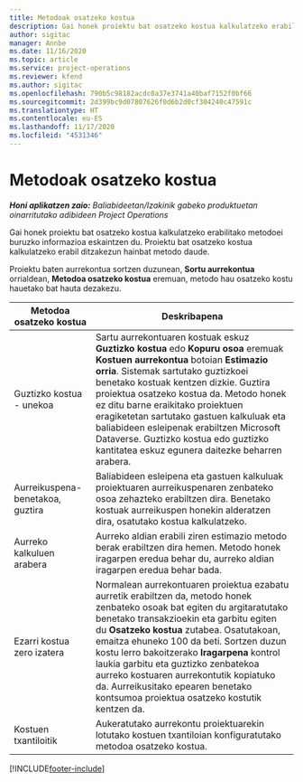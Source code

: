 ```yaml
---
title: Metodoak osatzeko kostua
description: Gai honek proiektu bat osatzeko kostua kalkulatzeko erabilitako metodoei buruzko informazioa eskaintzen du.
author: sigitac
manager: Annbe
ms.date: 11/16/2020
ms.topic: article
ms.service: project-operations
ms.reviewer: kfend
ms.author: sigitac
ms.openlocfilehash: 790b5c98182acdc0a37e3741a40baf7152f0bf66
ms.sourcegitcommit: 2d399bc9d07807626f0d6b2d0cf304240c47591c
ms.translationtype: HT
ms.contentlocale: eu-ES
ms.lasthandoff: 11/17/2020
ms.locfileid: "4531346"
---
```

# <a name="cost-to-complete-methods"></a>Metodoak osatzeko kostua

_**Honi aplikatzen zaio:** Baliabideetan/Izakinik gabeko produktuetan oinarritutako adibideen Project Operations_

Gai honek proiektu bat osatzeko kostua kalkulatzeko erabilitako metodoei buruzko informazioa eskaintzen du. Proiektu bat osatzeko kostua kalkulatzeko erabil ditzakezun hainbat metodo daude. 

Proiektu baten aurrekontua sortzen duzunean, **Sortu aurrekontua** orrialdean, **Metodoa osatzeko kostua** eremuan, metodo hau osatzeko kostu hauetako bat hauta dezakezu.

| Metodoa osatzeko kostua    | Deskribapena                                                                                                                                                                                                                                                                                                                                                                                                                                                                                        |
|------------------------------|----------------------------------------------------------------------------------------------------------------------------------------------------------------------------------------------------------------------------------------------------------------------------------------------------------------------------------------------------------------------------------------------------------------------------------------------------------------------------------------------------|
| Guztizko kostua - unekoa            | Sartu aurrekontuaren kostuak eskuz **Guztizko kostua** edo **Kopuru osoa** eremuak **Kostuen aurrekontua** botoian **Estimazio orria**. Sistemak sartutako guztizkoei benetako kostuak kentzen dizkie. Guztira proiektua osatzeko kostua da. Metodo honek ez ditu barne eraikitako proiektuen eragiketetan sartutako gastuen kalkuluak eta baliabideen esleipenak erabiltzen Microsoft Dataverse. Guztizko kostua edo guztizko kantitatea eskuz egunera daitezke beharren arabera.  |
| Aurreikuspena-benetakoa, guztira        | Baliabideen esleipena eta gastuen kalkuluak proiektuaren aurreikuspenaren zenbateko osoa zehazteko erabiltzen dira. Benetako kostuak aurreikuspen honekin alderatzen dira, osatutako kostua kalkulatzeko.                                                                                                                                                                                                                                                                          |
| Aurreko kalkuluen arabera         | Aurreko aldian erabili ziren estimazio metodo berak erabiltzen dira hemen. Metodo honek iragarpen eredua behar du, aurreko aldian iragarpen eredua behar bada.                                                                                                                                                                                                                                                                                                                           |
| Ezarri kostua zero izatera | Normalean aurrekontuaren proiektua ezabatu aurretik erabiltzen da, metodo honek zenbateko osoak bat egiten du argitaratutako benetako transakzioekin eta garbitu egiten du **Osatzeko kostua** zutabea. Osatutakoan, emaitza ehuneko 100 da beti. Sortzen duzun kostu lerro bakoitzerako **Iragarpena** kontrol laukia garbitu eta guztizko zenbatekoa aurreko kostuaren aurrekontutik kopiatuko da. Aurreikusitako epearen benetako kontsumoa proiektua osatzeko kostutik kentzen da.              |
| Kostuen txantiloitik           | Aukeratutako aurrekontu proiektuarekin lotutako kostuen txantiloian konfiguratutako metodoa osatzeko kostua.                                                                                                                                                                                                                                                                                                                                                                          |


[!INCLUDE[footer-include](../includes/footer-banner.md)]